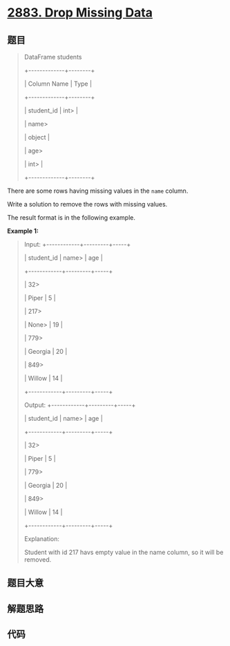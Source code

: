 # [2883. Drop Missing Data](https://leetcode.com/problems/drop-missing-data/)

## 题目


> 
> DataFrame students
> 
> +-------------+--------+
> 
> | Column Name | Type   |
> 
> +-------------+--------+
> 
> | student_id  | int> 
> |
> 
> | name> 
> > 
> | object |
> 
> | age> 
> > 
>  | int> 
> |
> 
> +-------------+--------+
> 
> 

There are some rows having missing values in the `name` column.

Write a solution to remove the rows with missing values.

The result format is in the following example.



**Example 1:**

> Input: +------------+---------+-----+
> 
> | student_id | name> 
> | age |
> 
> +------------+---------+-----+
> 
> | 32> 
> > 
>  | Piper   | 5   |
> 
> | 217> 
> > 
> | None> 
> | 19  |
> 
> | 779> 
> > 
> | Georgia | 20  |
> 
> | 849> 
> > 
> | Willow  | 14  |
> 
> +------------+---------+-----+
> 
> Output: +------------+---------+-----+
> 
> | student_id | name> 
> | age |
> 
> +------------+---------+-----+
> 
> | 32> 
> > 
>  | Piper   | 5   |
> 
> | 779> 
> > 
> | Georgia | 20  | 
> 
> | 849> 
> > 
> | Willow  | 14  | 
> 
> +------------+---------+-----+
> 
> Explanation: 
> 
> Student with id 217 havs empty value in the name column, so it will be removed.


## 题目大意

## 解题思路

## 代码

```javascript

```


